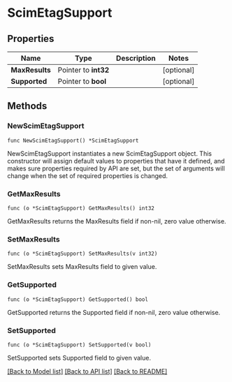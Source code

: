 # ScimEtagSupport

## Properties

Name | Type | Description | Notes
------------ | ------------- | ------------- | -------------
**MaxResults** | Pointer to **int32** |  | [optional] 
**Supported** | Pointer to **bool** |  | [optional] 

## Methods

### NewScimEtagSupport

`func NewScimEtagSupport() *ScimEtagSupport`

NewScimEtagSupport instantiates a new ScimEtagSupport object.
This constructor will assign default values to properties that have it defined,
and makes sure properties required by API are set, but the set of arguments
will change when the set of required properties is changed.

### GetMaxResults

`func (o *ScimEtagSupport) GetMaxResults() int32`

GetMaxResults returns the MaxResults field if non-nil, zero value otherwise.

### SetMaxResults

`func (o *ScimEtagSupport) SetMaxResults(v int32)`

SetMaxResults sets MaxResults field to given value.

### GetSupported

`func (o *ScimEtagSupport) GetSupported() bool`

GetSupported returns the Supported field if non-nil, zero value otherwise.

### SetSupported

`func (o *ScimEtagSupport) SetSupported(v bool)`

SetSupported sets Supported field to given value.


[[Back to Model list]](../README.md#documentation-for-models) [[Back to API list]](../README.md#documentation-for-api-endpoints) [[Back to README]](../README.md)


